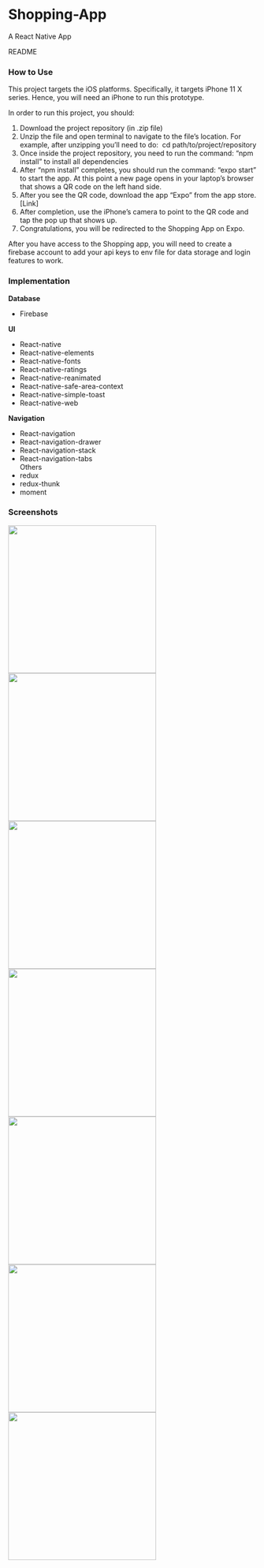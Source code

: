 # Shopping-App
A React Native App

 
README 
### How to Use 
This project targets the iOS platforms. Specifically, it targets iPhone 11 X series. Hence, you will need an iPhone to run this prototype. 
 
In order to run this project, you should: 
1. Download the project repository (in .zip file) 
2. Unzip the file and open terminal to navigate to the file’s location. For example, 
after unzipping you’ll need to do: ​ cd path/to/project/repository 
3. Once inside the project repository, you need to run the command: “​npm install​” 
to install all dependencies 
4. After “npm install” completes, you should run the command: “​expo start​” to start 
the app. At this point a new page opens in your laptop’s browser that shows a 
QR code on the left hand side.  
5. After you see the QR code, download the app “​Expo​” from the app store. [​Link​]  
6. After completion, use the iPhone’s camera to point to the QR code and tap the 
pop up that shows up. 
7. Congratulations, you will be redirected to the Shopping App on Expo. 
 
After you have access to the Shopping app, you will need to create a firebase account to add your api keys to env file for data storage and login features to work.

### Implementation  
**Database** 
- Firebase 

**UI** 
- React-native 
- React-native-elements 
- React-native-fonts
- React-native-ratings
- React-native-reanimated 
- React-native-safe-area-context
- React-native-simple-toast
- React-native-web 

**Navigation** 
- React-navigation 
- React-navigation-drawer 
- React-navigation-stack  
- React-navigation-tabs  
Others 
- redux
- redux-thunk
- moment

### Screenshots
<img src="https://user-images.githubusercontent.com/78612367/153726650-1f0f3286-4c9e-43da-b283-074939197fcd.PNG" width="300px"/>     <img src="https://user-images.githubusercontent.com/78612367/153726654-97199a41-c01e-46fc-b92d-4d883f767dfe.PNG" width="300px"/>      <img src="https://user-images.githubusercontent.com/78612367/153726669-6fce09b6-302d-403e-af26-741c3349cf11.PNG" width="300px" />
<img src="https://user-images.githubusercontent.com/78612367/153726686-a2acaa7a-7cdc-4670-8457-54f671ac9e1c.PNG" width="300px"/>     <img src="https://user-images.githubusercontent.com/78612367/153726694-3c7f23e3-7711-440e-8cec-f32da48ac3c4.PNG" width="300px"/>    <img src="https://user-images.githubusercontent.com/78612367/153726699-c6b64805-f020-4d60-a9fe-1c0bc93940d3.PNG" width="300px"/>
<img src="https://user-images.githubusercontent.com/78612367/153726697-29f545e1-da03-40e2-b54a-65e6f15671d2.PNG" width="300px"/>
